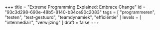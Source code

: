 +++
title = "Extreme Programming Explained: Embrace Change"
id = "93c3d298-690e-48b5-8140-b34ce90c2083"
tags = [
  "programmeren",
  "testen",
  "test-gestuurd",
  "teamdynamiek",
  "efficiëntie"
]
levels = [ "intermediair", "verwijzing" ]
draft = false
+++
